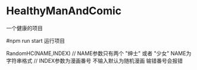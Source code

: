 # HealthyManAndComic
一个健康的项目

#npm run start 
运行项目

RandomHC(NAME,INDEX)
//  NAME参数只有两个 "绅士"  或者 "少女"  NAME为字符串格式
//  INDEX参数为漫画番号  不输入默认为随机漫画   输错番号会报错
